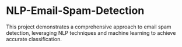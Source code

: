 # NLP-Email-Spam-Detection
This project demonstrates a comprehensive approach to email spam detection, leveraging NLP techniques and machine learning to achieve accurate classification.
